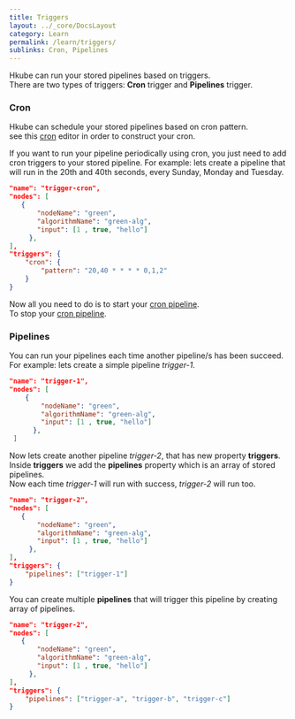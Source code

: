 ```yaml
---
title: Triggers
layout: ../_core/DocsLayout
category: Learn
permalink: /learn/triggers/
sublinks: Cron, Pipelines
---
```


Hkube can run your stored pipelines based on triggers.  
There are two types of triggers: **Cron** trigger and **Pipelines** trigger.

### Cron

Hkube can schedule your stored pipelines based on cron pattern.  
see this [cron](https://crontab.guru/) editor in order to construct your cron.  

If you want to run your pipeline periodically using cron, you just need to add cron triggers to your stored pipeline.  For example: lets create a pipeline that will run in the 20th and 40th seconds, every Sunday, Monday and Tuesday.

 ```json
"name": "trigger-cron",
"nodes": [
    {
        "nodeName": "green",
        "algorithmName": "green-alg",
        "input": [1 , true, "hello"]
      },
 ],
 "triggers": {
     "cron": {
         "pattern": "20,40 * * * * 0,1,2"
     }
}
```

Now all you need to do is to start your [cron pipeline](/spec/#tag/Cron/paths/~1cron~1start/post).  
To stop your [cron pipeline](/spec/#tag/Cron/paths/~1cron~1stop/post).

### Pipelines

 You can run your pipelines each time another pipeline/s has been succeed.  
 For example: lets create a simple pipeline *trigger-1*.

```json
"name": "trigger-1",
"nodes": [
    {
        "nodeName": "green",
        "algorithmName": "green-alg",
        "input": [1 , true, "hello"]
      },
 ]
```

Now lets create another pipeline *trigger-2*, that has new property **triggers**.  
Inside **triggers** we add the **pipelines** property which is an array of stored pipelines.  
Now each time *trigger-1* will run with success, *trigger-2* will run too.


 ```json
"name": "trigger-2",
"nodes": [
    {
        "nodeName": "green",
        "algorithmName": "green-alg",
        "input": [1 , true, "hello"]
      },
 ],
 "triggers": {
     "pipelines": ["trigger-1"] 
}
```

You can create multiple **pipelines** that will trigger this pipeline by creating array of pipelines.

 ```json
"name": "trigger-2",
"nodes": [
    {
        "nodeName": "green",
        "algorithmName": "green-alg",
        "input": [1 , true, "hello"]
      },
 ],
 "triggers": {
     "pipelines": ["trigger-a", "trigger-b", "trigger-c"] 
}
```
